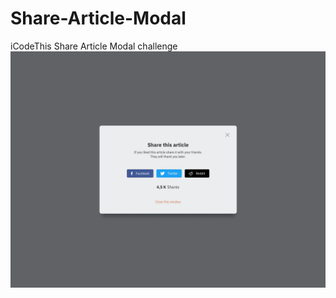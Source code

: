 # Share-Article-Modal
iCodeThis Share Article Modal challenge
![Design preview for the Birthday list challenge](share_article_modal.webp)